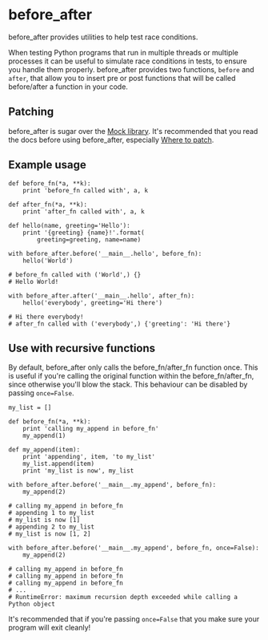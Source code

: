 # before_after
before_after provides utilities to help test race conditions.

When testing Python programs that run in multiple threads or multiple processes it can be useful to simulate race conditions in tests, to ensure you handle them properly. before_after provides two functions, `before` and `after`, that allow you to insert pre or post functions that will be called before/after a function in your code.

## Patching

before_after is sugar over the [Mock library](http://www.voidspace.org.uk/python/mock/). It's recommended that you read the docs before using before_after, especially [Where to patch](http://www.voidspace.org.uk/python/mock/patch.html#where-to-patch).

## Example usage

    def before_fn(*a, **k):
        print 'before_fn called with', a, k

    def after_fn(*a, **k):
        print 'after_fn called with', a, k

    def hello(name, greeting='Hello'):
        print '{greeting} {name}!'.format(
            greeting=greeting, name=name)

    with before_after.before('__main__.hello', before_fn):
        hello('World')

    # before_fn called with ('World',) {}
    # Hello World!

    with before_after.after('__main__.hello', after_fn):
        hello('everybody', greeting='Hi there')

    # Hi there everybody!
    # after_fn called with ('everybody',) {'greeting': 'Hi there'}

## Use with recursive functions

By default, before_after only calls the before_fn/after_fn function once. This is useful if you're calling the original function within the before_fn/after_fn, since otherwise you'll blow the stack. This behaviour can be disabled by passing `once=False`.

    my_list = []

    def before_fn(*a, **k):
        print 'calling my_append in before_fn'
        my_append(1)

    def my_append(item):
        print 'appending', item, 'to my_list'
        my_list.append(item)
        print 'my_list is now', my_list

    with before_after.before('__main__.my_append', before_fn):
        my_append(2)

    # calling my_append in before_fn
    # appending 1 to my_list
    # my_list is now [1]
    # appending 2 to my_list
    # my_list is now [1, 2]

    with before_after.before('__main__.my_append', before_fn, once=False):
        my_append(2)

    # calling my_append in before_fn
    # calling my_append in before_fn
    # calling my_append in before_fn
    # ...
    # RuntimeError: maximum recursion depth exceeded while calling a Python object

It's recommended that if you're passing `once=False` that you make sure your program will exit cleanly!
